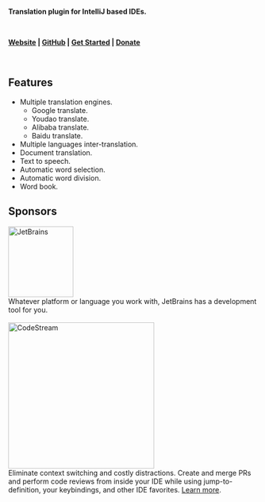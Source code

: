 <p><b>Translation plugin for IntelliJ based IDEs.</b></p>
<br/>
<p>
    <b>
        <a href="https://yiiguxing.github.io/TranslationPlugin/index.html">Website</a> |
        <a href="https://github.com/YiiGuxing/TranslationPlugin">GitHub</a> |
        <a href="https://yiiguxing.github.io/TranslationPlugin/start.html">Get Started</a> |
        <a href="https://plugins.jetbrains.com/plugin/8579-translation/support-donate">Donate</a>
    </b>
</p>
<br/>
<h2>Features</h2>
<ul>
    <li>Multiple translation engines.
        <ul>
            <li>Google translate.</li>
            <li>Youdao translate.</li>
            <li>Alibaba translate.</li>
            <li>Baidu translate.</li>
        </ul>
    </li>
    <li>Multiple languages inter-translation.</li>
    <li>Document translation.</li>
    <li>Text to speech.</li>
    <li>Automatic word selection.</li>
    <li>Automatic word division.</li>
    <li>Word book.</li>
</ul>
<h2>Sponsors</h2>
<p>
    <a title="JetBrains" href="https://www.jetbrains.com/?from=TranslationPlugin">
      <img src="https://cdn.jsdelivr.net/gh/YiiGuxing/TranslationPlugin@master/images/sponsor_jetbrains.png" width="131" height="142" alt="JetBrains">
    </a>
    <br/>
    Whatever platform or language you work with, JetBrains has a development tool for you.<br/>
    <br/>
    <a title="Try CodeStream" href="https://sponsorlink.codestream.com/?utm_source=jbmarket&amp;utm_campaign=translation&amp;utm_medium=banner">
      <img src="https://alt-images.codestream.com/codestream_logo_translation.png" width="294" alt="CodeStream">
    </a>
    <br/>
    Eliminate context switching and costly distractions. Create and merge PRs and perform code reviews from inside your
    IDE while using jump-to-definition, your keybindings, and other IDE favorites.
    <a title="Try CodeStream" href="https://sponsorlink.codestream.com/?utm_source=jbmarket&amp;utm_campaign=translation&amp;utm_medium=banner">Learn more</a>.
</p>